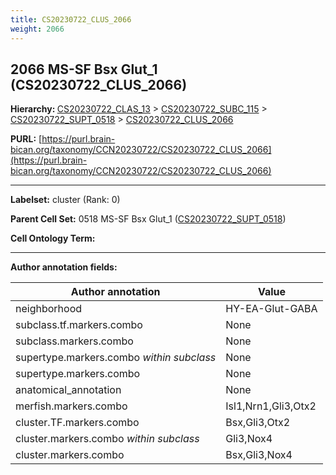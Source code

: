 ```yaml
---
title: CS20230722_CLUS_2066
weight: 2066
---
```

## 2066 MS-SF Bsx Glut_1 (CS20230722_CLUS_2066)
<b>Hierarchy: </b>
[CS20230722_CLAS_13](../CS20230722_CLAS_13) >
[CS20230722_SUBC_115](../CS20230722_SUBC_115) >
[CS20230722_SUPT_0518](../CS20230722_SUPT_0518) >
[CS20230722_CLUS_2066](../CS20230722_CLUS_2066)

**PURL:** [https://purl.brain-bican.org/taxonomy/CCN20230722/CS20230722_CLUS_2066](https://purl.brain-bican.org/taxonomy/CCN20230722/CS20230722_CLUS_2066)

---


**Labelset:** cluster (Rank: 0)

**Parent Cell Set:** 0518 MS-SF Bsx Glut_1 ([CS20230722_SUPT_0518](../CS20230722_SUPT_0518))



**Cell Ontology Term:** 

[MARKER GENES.]: #


---

[TRANSFERRED ANNOTATIONS.]: #


[AUTHOR ANNOTATION FIELDS.]: #


**Author annotation fields:**

| Author annotation | Value |
|-------------------|-------|
|neighborhood|HY-EA-Glut-GABA|
|subclass.tf.markers.combo|None|
|subclass.markers.combo|None|
|supertype.markers.combo _within subclass_|None|
|supertype.markers.combo|None|
|anatomical_annotation|None|
|merfish.markers.combo|Isl1,Nrn1,Gli3,Otx2|
|cluster.TF.markers.combo|Bsx,Gli3,Otx2|
|cluster.markers.combo _within subclass_|Gli3,Nox4|
|cluster.markers.combo|Bsx,Gli3,Nox4|
